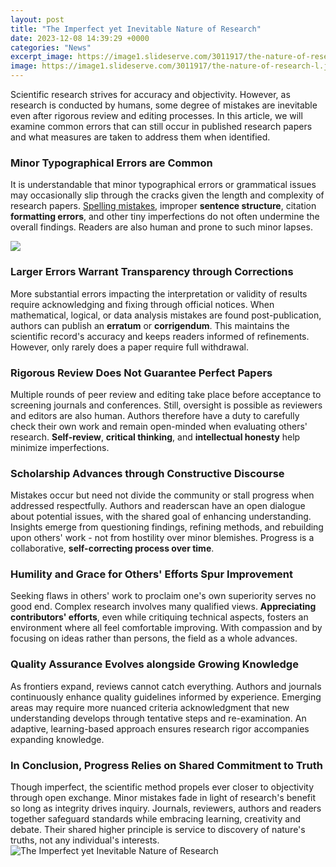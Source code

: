 ```yaml
---
layout: post
title: "The Imperfect yet Inevitable Nature of Research"
date: 2023-12-08 14:39:29 +0000
categories: "News"
excerpt_image: https://image1.slideserve.com/3011917/the-nature-of-research-l.jpg
image: https://image1.slideserve.com/3011917/the-nature-of-research-l.jpg
---
```


Scientific research strives for accuracy and objectivity. However, as research is conducted by humans, some degree of mistakes are inevitable even after rigorous review and editing processes. In this article, we will examine common errors that can still occur in published research papers and what measures are taken to address them when identified.
### Minor Typographical Errors are Common 
It is understandable that minor typographical errors or grammatical issues may occasionally slip through the cracks given the length and complexity of research papers. [Spelling mistakes](https://store.fi.io.vn/chihuahua-dad-daddy-owner-of-a-chihuahua-chihuahua-lover3736-t-shirt), improper **sentence structure**, citation **formatting errors**, and other tiny imperfections do not often undermine the overall findings. Readers are also human and prone to such minor lapses.

![](https://www.researchgate.net/publication/32898607/figure/fig3/AS:309927986909189@1450903998760/Nature-of-research.png)
### Larger Errors Warrant Transparency through Corrections
More substantial errors impacting the interpretation or validity of results require acknowledging and fixing through official notices. When mathematical, logical, or data analysis mistakes are found post-publication, authors can publish an **erratum** or **corrigendum**. This maintains the scientific record's accuracy and keeps readers informed of refinements. However, only rarely does a paper require full withdrawal.
### Rigorous Review Does Not Guarantee Perfect Papers
Multiple rounds of peer review and editing take place before acceptance to screening journals and conferences. Still, oversight is possible as reviewers and editors are also human.  Authors therefore have a duty to carefully check their own work and remain open-minded when evaluating others' research. **Self-review**, **critical thinking**, and **intellectual honesty** help minimize imperfections.
### Scholarship Advances through Constructive Discourse 
Mistakes occur but need not divide the community or stall progress when addressed respectfully. Authors and readerscan have an open dialogue about potential issues, with the shared goal of enhancing understanding. Insights emerge from questioning findings, refining methods, and rebuilding upon others' work - not from hostility over minor blemishes. Progress is a collaborative, **self-correcting process over time**.
### Humility and Grace for Others' Efforts Spur Improvement
Seeking flaws in others' work to proclaim one's own superiority serves no good end. Complex research involves many qualified views. **Appreciating contributors' efforts**, even while critiquing technical aspects, fosters an environment where all feel comfortable improving. With compassion and by focusing on ideas rather than persons, the field as a whole advances.
### Quality Assurance Evolves alongside Growing Knowledge 
As frontiers expand, reviews cannot catch everything. Authors and journals continuously enhance quality guidelines informed by experience. Emerging areas may require more nuanced criteria acknowledgment that new understanding develops through tentative steps and re-examination. An adaptive, learning-based approach ensures research rigor accompanies expanding knowledge.
### In Conclusion, Progress Relies on Shared Commitment to Truth  
Though imperfect, the scientific method propels ever closer to objectivity through open exchange. Minor mistakes fade in light of research's benefit so long as integrity drives inquiry. Journals, reviewers, authors and readers together safeguard standards while embracing learning, creativity and debate. Their shared higher principle is service to discovery of nature's truths, not any individual's interests.
![The Imperfect yet Inevitable Nature of Research](https://image1.slideserve.com/3011917/the-nature-of-research-l.jpg)